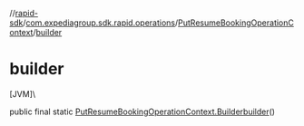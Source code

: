 //[rapid-sdk](../../../index.md)/[com.expediagroup.sdk.rapid.operations](../index.md)/[PutResumeBookingOperationContext](index.md)/[builder](builder.md)

# builder

[JVM]\

public final static [PutResumeBookingOperationContext.Builder](-builder/index.md)[builder](builder.md)()
